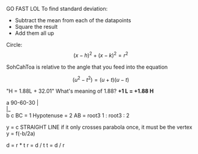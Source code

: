 GO FAST LOL
To find standard deviation:
- Subtract the mean from each of the datapoints
- Square the result
- Add them all up

Circle:
$$(x - h)^2 + (x - k)^2 = r^2$$

SohCahToa is relative to the angle that you feed into the equation

$$(u^2 - t^2) = (u+t)(u-t)$$


"H = 1.88L + 32.01"
What's meaning of 1.88?
**+1 L = +1.88 H**

a     90-60-30
|\
|\_\
b c
BC = 1
Hypotenuse = 2
AB = root3
1 : root3 : 2



y = c
STRAIGHT LINE
if it only crosses parabola once, it must be the vertex
y = f(-b/2a)


d = r * t
r = d / t
t = d / r
